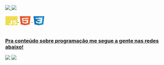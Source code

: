 <div>
  <a href="https://github.com/rxistodev">
  <img height="180em" src="https://github-readme-stats.vercel.app/api?username=rxistodev&show_icons=true&theme=tokyonight&include_all_commits=true&count_private=true"/>
  <img height="180em" src="https://github-readme-stats.vercel.app/api/top-langs/?username=rxistodev&layout=compact&langs_count=6&theme=tokyonight"/>
</div>
<div style="display: inline_block"><br>
  <img align="center" alt="Js" height="30" width="40" src="https://raw.githubusercontent.com/devicons/devicon/master/icons/javascript/javascript-plain.svg ">
  <img align="center" alt="HTML" height="30" width="40" src="https://raw.githubusercontent.com/devicons/devicon/master/icons/html5/html5-original.svg ">
  <img align="center" alt="CSS" height="30" width="40" src="https://raw.githubusercontent.com/devicons/devicon/master/icons/css3/css3-original.svg ">
</div>
 
 <br>
 
  ### Pra conteúdo sobre programação me segue a gente nas redes abaixo!
 
<div>
 <a href="https://instagram.com/rennanxisto" target="_blank"><img src="https://img.shields.io/badge/-Instagram-%23E4405F?style=for-the- badge&logo=instagram&logoColor=white"></a>
 <a href="https://www.linkedin.com/in/rennan-xisto-767b1b196/" target="_blank"><img src="https://img.shields.io/badge/-LinkedIn-%230077B5?style= for-the-badge&logo=linkedin&logoColor=white"></a>
  
 
  

</div>
